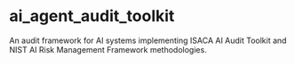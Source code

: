 # ai_agent_audit_toolkit
An audit framework for AI systems implementing ISACA AI Audit Toolkit and NIST AI Risk Management Framework methodologies.
